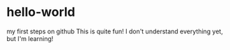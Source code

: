 # hello-world
my first steps on github
This is quite fun! I don't understand everything yet, but I'm learning!
